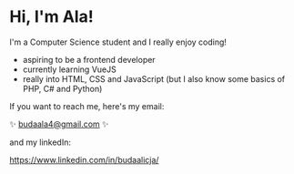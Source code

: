 # Hi, I'm Ala!

I'm a Computer Science student and I really enjoy coding! 

- aspiring to be a frontend developer
- currently learning VueJS
- really into HTML, CSS and JavaScript (but I also know some basics of PHP, C# and Python)

If you want to reach me, here's my email: 

✨ budaala4@gmail.com ✨

and my linkedIn:

https://www.linkedin.com/in/budaalicja/
